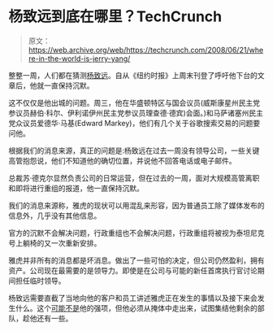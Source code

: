 # 杨致远到底在哪里？TechCrunch

> 原文：<https://web.archive.org/web/https://techcrunch.com/2008/06/21/where-in-the-world-is-jerry-yang/>

 [](https://web.archive.org/web/20221006212007/http://www.crunchbase.com/person/jerry-yang) 整整一周，人们都在猜测[杨致远](https://web.archive.org/web/20221006212007/http://www.crunchbase.com/person/jerry-yang)。自从《纽约时报》上周末刊登了呼吁他下台的文章后，他就一直保持沉默。

这不仅仅是他出城的问题。周三，他在华盛顿特区与国会议员(威斯康星州民主党参议员赫伯·科尔、伊利诺伊州民主党参议员理查德·德宾)会面。)和马萨诸塞州民主党众议员爱德华·马基(Edward Markey)，他们有几个关于谷歌搜索交易的问题要问他。

根据我们的消息来源，真正的问题是:杨致远在过去一周没有领导公司，一些关键高管抱怨说，他们不知道他的确切位置，并说他不回答电话或电子邮件。

总裁苏·德克尔显然负责公司的日常运营，但在过去的一周，面对大规模高管离职和即将进行重组的报道，他一直保持沉默。

我们的消息来源称，雅虎的现状可以用混乱来形容，因为普通员工除了媒体发布的信息外，几乎没有其他信息。

官方的沉默不会解决问题，行政重组也不会解决问题，行政重组将被视为泰坦尼克号上躺椅的又一次重新安排。

雅虎并非所有的消息都是坏消息。做出了一些可怕的决定，但公司仍然盈利，拥有资产。公司现在最需要的是领导力。即使是在公司与可能的新任首席执行官讨论期间担任临时领导。

杨致远需要直截了当地向他的客户和员工讲述雅虎正在发生的事情以及接下来会发生什么。这个[可能不是](https://web.archive.org/web/20221006212007/http://bits.blogs.nytimes.com/2008/01/31/the-apologetic-jerry-yang/)他的强项，但他必须从掩体中走出来，试图集结他剩余的部队，趁他还有一些。